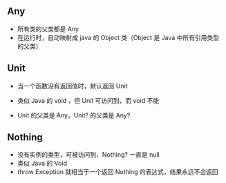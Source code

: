 

## Any

- 所有类的父类都是 Any
- 在运行时，自动映射成 java 的 Object 类（Object 是 Java 中所有引用类型的父类）



## Unit

- 当一个函数没有返回值时，默认返回 Unit

- 类似 Java 的 void ，但 Unit 可访问到，而 void 不能

- Unit 的父类是 Any，Unit? 的父类是 Any?

  

## Nothing

- 没有实例的类型，可被访问到，Nothing? 一直是 null
- 类似 Java 的 Void 
- throw Exception 就相当于一个返回 Nothing 的表达式，结果永远不会返回

